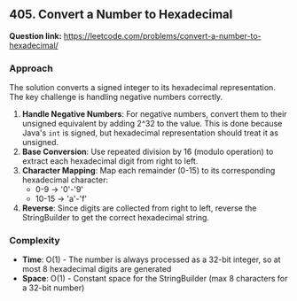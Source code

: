 ## 405. Convert a Number to Hexadecimal

**Question link:** https://leetcode.com/problems/convert-a-number-to-hexadecimal/

### Approach

The solution converts a signed integer to its hexadecimal representation. The key challenge is handling negative numbers correctly.

1. **Handle Negative Numbers**: For negative numbers, convert them to their unsigned equivalent by adding 2^32 to the value. This is done because Java's `int` is signed, but hexadecimal representation should treat it as unsigned.
2. **Base Conversion**: Use repeated division by 16 (modulo operation) to extract each hexadecimal digit from right to left.
3. **Character Mapping**: Map each remainder (0-15) to its corresponding hexadecimal character:
   - 0-9 → '0'-'9'
   - 10-15 → 'a'-'f'
4. **Reverse**: Since digits are collected from right to left, reverse the StringBuilder to get the correct hexadecimal string.

### Complexity
- **Time**: O(1) - The number is always processed as a 32-bit integer, so at most 8 hexadecimal digits are generated
- **Space**: O(1) - Constant space for the StringBuilder (max 8 characters for a 32-bit number)